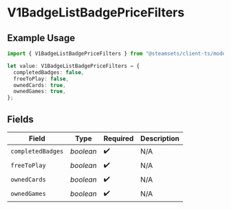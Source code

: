 # V1BadgeListBadgePriceFilters

## Example Usage

```typescript
import { V1BadgeListBadgePriceFilters } from "@steamsets/client-ts/models/components";

let value: V1BadgeListBadgePriceFilters = {
  completedBadges: false,
  freeToPlay: false,
  ownedCards: true,
  ownedGames: true,
};
```

## Fields

| Field              | Type               | Required           | Description        |
| ------------------ | ------------------ | ------------------ | ------------------ |
| `completedBadges`  | *boolean*          | :heavy_check_mark: | N/A                |
| `freeToPlay`       | *boolean*          | :heavy_check_mark: | N/A                |
| `ownedCards`       | *boolean*          | :heavy_check_mark: | N/A                |
| `ownedGames`       | *boolean*          | :heavy_check_mark: | N/A                |